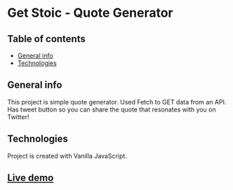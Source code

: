 # Get Stoic - Quote Generator

## Table of contents

- [General info](#general-info)
- [Technologies](#technologies)

## General info

This project is simple quote generator. Used Fetch to GET data from an API. Has tweet button so you can share the quote that resonates with you on Twitter!

## Technologies

Project is created with Vanilla JavaScript.

## [Live demo](https://dereakif.github.io/get-stoic/)
